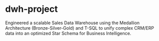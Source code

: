 # dwh-project
Engineered a scalable Sales Data Warehouse using the Medallion Architecture (Bronze-Silver-Gold) and T-SQL to unify complex CRM/ERP data into an optimized Star Schema for Business Intelligence.
